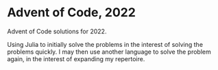# Advent of Code, 2022

Advent of Code solutions for 2022.

Using Julia to initially solve the problems in the interest of solving the problems quickly.  I may then use another language to solve the problem again, in the interest of expanding my repertoire.
